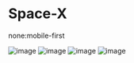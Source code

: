 # Space-X
none:mobile-first

![image](https://user-images.githubusercontent.com/103760832/166911797-05c171c5-195d-4d76-9b72-41f897733976.png)
![image](https://user-images.githubusercontent.com/103760832/166911859-fedf4291-f6ae-4e6e-a589-1fd8c5f59f45.png)
![image](https://user-images.githubusercontent.com/103760832/166911903-268cec6a-6313-42c0-8d6d-71f0d5a02fb4.png)
![image](https://user-images.githubusercontent.com/103760832/166911925-a8d23241-4df6-4978-bc08-76237e4db0e1.png)
